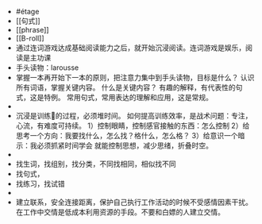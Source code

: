 - #étage
- [[句式]]
- [[phrase]]
- [[B-roll]]
- 通过连词游戏达成基础阅读能力之后，就开始沉浸阅读。连词游戏是娱乐，阅读是主功课
- 手头读物：larousse
- 掌握一本再开始下一本的原则，把注意力集中到手头读物，目标是什么？
  认识所有词语，掌握关键内容。
  什么是关键内容？
  有趣的解释，有代表性的句式，这是特例。
  常用句式，常用表达的理解和应用，这是常规。
-
- 沉浸是训练🧠的过程，必须堆时间。
  如何提高训练效率，是战术问题：专注，心流，有难度可持续。
  1）控制眼睛，控制感官接触的东西：怎么控制
  2）给思考一个方向：我要找什么，怎么找？格什么，怎么格？
  3）给意识一个暗示：我必须抓紧时间学会
  就能控制思想，减少思绪，折叠时空。
-
- 找生词，找组别，找分类，不同找相同，相似找不同
- 找句式，
- 找练习，找试错
-
- 建立联系，安全连接距离，保护自己执行工作活动的时候不受感情因素干扰。在工作中交情是低成本利用资源的手段。不要和白嫖的人建立交情。